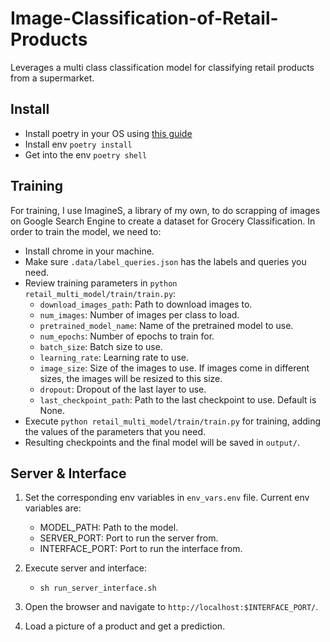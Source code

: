 # Image-Classification-of-Retail-Products

Leverages a multi class classification model for classifying retail products from a supermarket.

## Install

* Install poetry in your OS using [this guide](https://python-poetry.org/docs/)
* Install env `poetry install`
* Get into the env `poetry shell`

## Training

For training, I use ImagineS, a library of my own, to do scrapping of images on Google Search Engine to create a dataset for Grocery Classification.
In order to train the model, we need to:

* Install chrome in your machine.
* Make sure `.data/label_queries.json` has the labels and queries you need.
* Review training parameters in `python retail_multi_model/train/train.py`:
  * `download_images_path`: Path to download images to.
  * `num_images`: Number of images per class to load.
  * `pretrained_model_name`: Name of the pretrained model to use.
  * `num_epochs`: Number of epochs to train for.
  * `batch_size`: Batch size to use.
  * `learning_rate`: Learning rate to use.
  * `image_size`: Size of the images to use. If images come in different sizes, the images will be resized to this size.
  * `dropout`: Dropout of the last layer to use.
  * `last_checkpoint_path`: Path to the last checkpoint to use. Default is None.
* Execute `python retail_multi_model/train/train.py` for training, adding the values of the parameters that you need.
* Resulting checkpoints and the final model will be saved in `output/`.

## Server & Interface

1. Set the corresponding env variables in `env_vars.env` file. Current env variables are:

   * MODEL_PATH: Path to the model.
   * SERVER_PORT: Port to run the server from.
   * INTERFACE_PORT: Port to run the interface from.

2. Execute server and interface:

    * `sh run_server_interface.sh`

3. Open the browser and navigate to `http://localhost:$INTERFACE_PORT/`.

4. Load a picture of a product and get a prediction.
